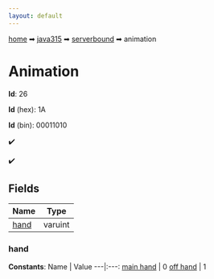 ```yaml
---
layout: default
---
```


[home](/) ➡ [java315](/protocol/java315) ➡ [serverbound](/protocol/java315/serverbound) ➡ animation

# Animation

**Id**: 26

**Id** (hex): 1A

**Id** (bin): 00011010

✔️

✔️

## Fields

Name | Type
---|---
[hand](#hand) | varuint

### hand

**Constants**:
Name | Value
---|:---:
[main hand](hand_main-hand) | 0
[off hand](hand_off-hand) | 1

